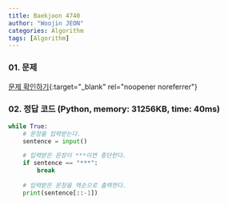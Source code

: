```yaml
---
title: Baekjoon 4740
author: "Woojin JEON"
categories: Algorithm
tags: [Algorithm]
---
```


### 01. 문제

[문제 확인하기](https://www.acmicpc.net/problem/4740){:target="_blank" rel="noopener noreferrer"}

### 02. 정답 코드 (Python, memory: 31256KB, time: 40ms)

```Python
while True:
    # 문장을 입력받는다.
    sentence = input()

    # 입력받은 문장이 ***이면 중단한다.
    if sentence == "***":
        break
    
    # 입력받은 문장을 역순으로 출력한다.
    print(sentence[::-1])
```
